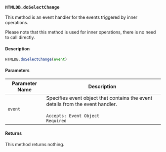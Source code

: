 ### `HTMLDB.doSelectChange`

This method is an event handler for the events triggered by inner operations.

Please note that this method is used for inner operations, there is no need to call directly.

#### Description

```javascript
HTMLDB.doSelectChange(event)
```

#### Parameters

| Parameter Name             | Description                               |
| -------------------------- | ----------------------------------------- |
| `event` | Specifies event object that contains the event details from the event handler.<br><br>`Accepts: Event Object`<br>`Required` |

#### Returns

This method returns nothing.